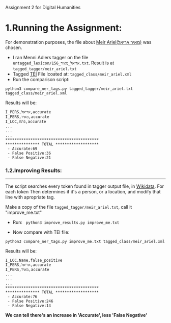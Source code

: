 Assignment 2 for Digital Humanities

1.Running the Assignment:
===
For demonstration purposes, the file about [Meir Ariel(מאיר אריאל)](https://en.wikipedia.org/wiki/Meir_Ariel) was chosen.
- I ran Menni Adlers tagger on the file ```untagged_lexicon/156_אריאל_מאיר.txt```. Result is at ```tagged_tagger/meir_ariel.txt```
- Tagged [TEI](https://tei-c.org/) File lcoated at: ```tagged_class/meir_ariel.xml```
- Run the comparison script: 
```
python3 compare_ner_tags.py tagged_tagger/meir_ariel.txt tagged_class/meir_ariel.xml
```
Results will be:

```
I_PERS,אריאל,accurate
I_PERS,מאיר,accurate
I_LOC,פתח,accurate
...
...
...
*****************************************
*************** TOTAL *******************
 - Accurate:69
 - False Positive:36
 - False Negative:21
```
### 1.2.Improving Results:
---
The script searches every token found in tagger output file, in [Wikidata](https://www.wikidata.org/wiki/Wikidata:Main_Page).
For each token 
Then determines if it's a person, or a location, and modify that line with apropriate tag.

Make a copy of the file ```tagged_tagger/meir_ariel.txt```, call it "improve_me.txt"
- Run:
``` python3 improve_results.py improve_me.txt```

- Now compare with TEI file:
```
python3 compare_ner_tags.py improve_me.txt tagged_class/meir_ariel.xml
```
Results will be:
```
I_LOC,Name,false_positive
I_PERS,אריאל,accurate
I_PERS,מאיר,accurate
...
...
...
*****************************************
*************** TOTAL *******************
 - Accurate:76
 - False Positive:246
 - False Negative:14
```
**We can tell there's an increase in 'Accurate', less 'False Negative'**
